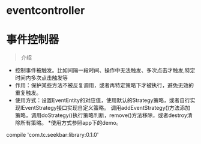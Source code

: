 # eventcontroller
# 事件控制器


>介绍
 * 控制事件被触发。比如间隔一段时间、操作中无法触发、多次点击才触发,特定时间内多次点击触发等
 * 作用：保护某些方法不被反复调用，或者再特定策略下才被执行，避免无效的重复触发。
 * 使用方式：设置EventEntity的对应值，使用默认的Strategy策略，或者自行实现IEventStrategy接口实现自定义策略。
 调用addEventStrategy()方法添加策略，调用doStrategy()执行策略判断，remove()方法移除，或者destroy清除所有策略。
 *使用方式参照app下的demo。

compile 'com.tc.seekbar:library:0.1.0'
